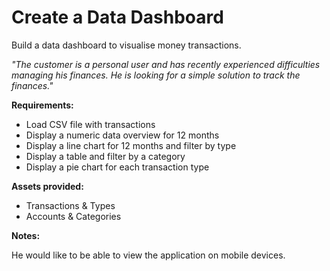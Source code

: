 # Create a Data Dashboard

Build a data dashboard to visualise money transactions.

_"The customer is a personal user and has recently experienced difficulties managing his finances. He is looking for a simple solution to track the finances."_

**Requirements:**

- Load CSV file with transactions
- Display a numeric data overview for 12 months
- Display a line chart for 12 months and filter by type
- Display a table and filter by a category
- Display a pie chart for each transaction type

**Assets provided:**

- Transactions & Types
- Accounts & Categories

**Notes:**

He would like to be able to view the application on mobile devices.
